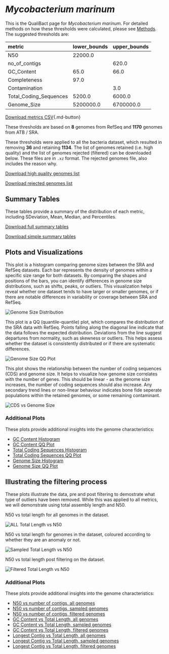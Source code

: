 # *Mycobacterium marinum*

This is the QualiBact page for *Mycobacterium marinum*. For detailed methods on how these thresholds were calculated, please see [Methods](../../methods.md).
The suggested thresholds are: 

| metric                 | lower_bounds   | upper_bounds   |
|:-----------------------|:---------------|:---------------|
| N50                    | 22000.0        |                |
| no_of_contigs          |                | 620.0          |
| GC_Content             | 65.0           | 66.0           |
| Completeness           | 97.0           |                |
| Contamination          |                | 3.0            |
| Total_Coding_Sequences | 5200.0         | 6000.0         |
| Genome_Size            | 5200000.0      | 6700000.0      |

[Download metrics CSV](Mycobacterium_marinum_metrics.csv){.md-button}


These thresholds are based on **8** genomes from RefSeq and **1170** genomes from ATB / SRA.

These thresholds were applied to all the bacteria dataset, which resulted in removing **36** and retaining **1134**.
The list of genomes retained (i.e. high quality) and the list of genomes rejected (filtered) can be downloaded below. These files are in `.xz` format. The rejected genomes file, also includes the reason why.

[Download high quality genomes list](Mycobacterium_marinum_high_quality_genomes.csv.xz)


[Download rejected genomes list](Mycobacterium_marinum_filtered_out_genomes.csv.xz)



## Summary Tables
These tables provide a summary of the distribution of each metric, including SDeviation, Mean, Median, and Percentiles.

[Download full summary tables](summary.csv)

[Download simple summary tables](selected_summary.csv)

## Plots and Visualizations

This plot is a histogram comparing genome sizes between the SRA and RefSeq datasets. Each bar represents the density of genomes within a specific size range for both datasets. By comparing the shapes and positions of the bars, you can identify differences in genome size distributions, such as shifts, peaks, or outliers. This visualization helps reveal whether one dataset tends to have larger or smaller genomes, or if there are notable differences in variability or coverage between SRA and RefSeq.

![Genome Size Distribution](Genome_Size_refseq_histogram_kde.png)

This plot is a QQ (quantile-quantile) plot, which compares the distribution of the SRA data with RefSeq. Points falling along the diagonal line indicate that the data follows the expected distribution. Deviations from the line suggest departures from normality, such as skewness or outliers. This helps assess whether the dataset is consistently distributed or if there are systematic differences.

![Genome Size QQ Plot](Genome_Size_refseq_qqplot.png)

This plot shows the relationship between the number of coding sequences (CDS) and genome size. It helps to visualize how genome size correlates with the number of genes. This should be linear - as the genome size increases, the number of coding sequences should also increase. Any secondary trend lines or non-linear behaviour indicates bone fide seperate populations within the retained genomes, or some remaining contaminant. 

![CDS vs Genome Size](Mycobacterium_marinum_CDS_vs_Genome_Size.png)

### Additional Plots

These plots provide additional insights into the genome characteristics:

- [GC Content Histogram](GC_Content_refseq_histogram_kde.png)
- [GC Content QQ Plot](GC_Content_refseq_qqplot.png)
- [Total Coding Sequences Histogram](Total_Coding_Sequences_refseq_histogram_kde.png)
- [Total Coding Sequences QQ Plot](Total_Coding_Sequences_refseq_qqplot.png)
- [Genome Size Histogram](Genome_Size_refseq_histogram_kde.png)
- [Genome Size QQ Plot](Genome_Size_refseq_qqplot.png)
## Illustrating the filtering process
These plots illustrate the data, pre and post filtering to demostrate what type of outliers have been removed. While this was applied to all metrics, we will demonstrate using total assembly length and N50.

N50 vs total length for all genomes in the dataset.

![ALL Total Length vs N50](Mycobacterium_marinum_all_total_length_N50.png)

N50 vs total length for genomes in the dataset, coloured according to whether they are an anomaly or not.

![Sampled Total Length vs N50](Mycobacterium_marinum_sample_total_length_N50.png)

N50 vs total length post filtering on the dataset.

![Filtered Total Length vs N50](Mycobacterium_marinum_filt_total_length_N50.png)

### Additional Plots

These plots provide additional insights into the genome characteristics:

- [N50 vs number of contigs, all genomes](Mycobacterium_marinum_all_N50_number.png)
- [N50 vs number of contigs, sampled genomes](Mycobacterium_marinum_sample_N50_number.png)
- [N50 vs number of contigs, filtered genomes](Mycobacterium_marinum_filt_N50_number.png)
- [GC Content vs Total Length, all genomes](Mycobacterium_marinum_all_total_length_GC_Content.png)
- [GC Content vs Total Length, sampled genomes](Mycobacterium_marinum_sample_total_length_GC_Content.png)
- [GC Content vs Total Length, filtered genomes](Mycobacterium_marinum_filt_total_length_GC_Content.png)
- [Longest Contig vs Total Length, all genomes](Mycobacterium_marinum_all_total_length_longest.png)
- [Longest Contig vs Total Length, sampled genomes](Mycobacterium_marinum_sample_total_length_longest.png)
- [Longest Contig vs Total Length, filtered genomes](Mycobacterium_marinum_filt_total_length_longest.png)
